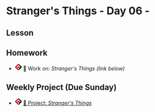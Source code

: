 # Stranger's Things - Day 06 - 

## Lesson
<!-- - ![FSA](/logo.png) [📺 Lecture]() -->
<!-- - ![FSA](/logo.png) [👾 Demo Code](app.js) -->

## Homework
- ![FSA](/logo.png) 🔬 Work on: *Stranger's Things (link below)*

## Weekly Project (Due Sunday)
- ![FSA](/logo.png) [🔬 Project: *Stranger's Things*](https://learn.fullstackacademy.com/workshop/5e8daec9be368c000405f864/landing)
<!-- - ![FSA](/logo.png) [📬 SUBMIT PROJECT HERE: *TheNe.ws*]() __Submit by Sunday 10pm Pacific__ -->
